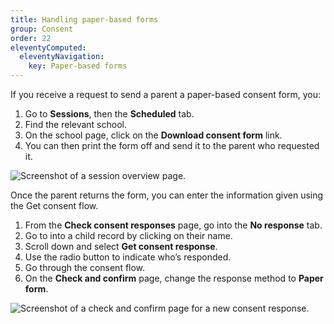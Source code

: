 ```yaml
---
title: Handling paper-based forms
group: Consent
order: 22
eleventyComputed:
  eleventyNavigation:
    key: Paper-based forms
---
```


If you receive a request to send a parent a paper-based consent form, you:

1. Go to **Sessions**, then the **Scheduled** tab.
2. Find the relevant school.
3. On the school page, click on the **Download consent form** link.
4. You can then print the form off and send it to the parent who requested it.

![Screenshot of a session overview page.](/assets/images/session.png)

Once the parent returns the form, you can enter the information given using the Get consent flow.

1. From the **Check consent responses** page, go into the **No response** tab.
2. Go to into a child record by clicking on their name.
3. Scroll down and select **Get consent response**.
4. Use the radio button to indicate who’s responded.
5. Go through the consent flow.
6. On the **Check and confirm** page, change the response method to **Paper form**.

![Screenshot of a check and confirm page for a new consent response.](/assets/images/session-response-edit.png)
